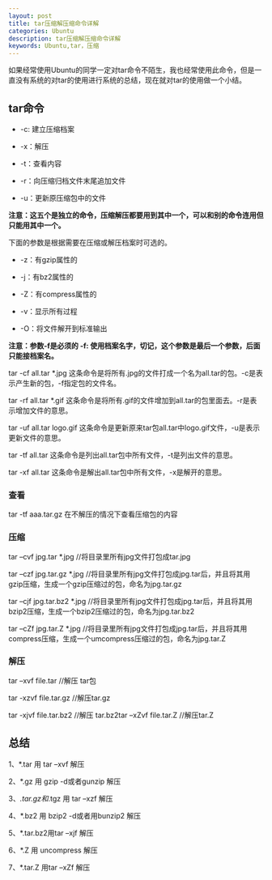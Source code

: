 ```yaml
---
layout: post
title: tar压缩解压缩命令详解
categories: Ubuntu
description: tar压缩解压缩命令详解
keywords: Ubuntu,tar，压缩
---
```


如果经常使用Ubuntu的同学一定对tar命令不陌生，我也经常使用此命令，但是一直没有系统的对tar的使用进行系统的总结，现在就对tar的使用做一个小结。

## tar命令

- -c: 建立压缩档案 

- -x：解压

- -t：查看内容

- -r：向压缩归档文件末尾追加文件

- -u：更新原压缩包中的文件

**注意：这五个是独立的命令，压缩解压都要用到其中一个，可以和别的命令连用但只能用其中一个。**


下面的参数是根据需要在压缩或解压档案时可选的。

- -z：有gzip属性的

- -j：有bz2属性的

- -Z：有compress属性的

- -v：显示所有过程

- -O：将文件解开到标准输出

**注意：参数-f是必须的 -f: 使用档案名字，切记，这个参数是最后一个参数，后面只能接档案名。**

tar -cf all.tar *.jpg 这条命令是将所有.jpg的文件打成一个名为all.tar的包。-c是表示产生新的包，-f指定包的文件名。

tar -rf all.tar *.gif 这条命令是将所有.gif的文件增加到all.tar的包里面去。-r是表示增加文件的意思。 

tar -uf all.tar logo.gif 这条命令是更新原来tar包all.tar中logo.gif文件，-u是表示更新文件的意思。 

tar -tf all.tar 这条命令是列出all.tar包中所有文件，-t是列出文件的意思。

tar -xf all.tar 这条命令是解出all.tar包中所有文件，-x是解开的意思。

### 查看

tar -tf aaa.tar.gz   在不解压的情况下查看压缩包的内容

### 压缩

tar –cvf jpg.tar *.jpg //将目录里所有jpg文件打包成tar.jpg

tar –czf jpg.tar.gz *.jpg //将目录里所有jpg文件打包成jpg.tar后，并且将其用gzip压缩，生成一个gzip压缩过的包，命名为jpg.tar.gz

tar –cjf jpg.tar.bz2 *.jpg //将目录里所有jpg文件打包成jpg.tar后，并且将其用bzip2压缩，生成一个bzip2压缩过的包，命名为jpg.tar.bz2

tar –cZf jpg.tar.Z *.jpg   //将目录里所有jpg文件打包成jpg.tar后，并且将其用compress压缩，生成一个umcompress压缩过的包，命名为jpg.tar.Z

### 解压

tar –xvf file.tar //解压 tar包

tar -xzvf file.tar.gz //解压tar.gz

tar -xjvf file.tar.bz2   //解压 tar.bz2tar –xZvf file.tar.Z //解压tar.Z


## 总结

1、*.tar 用 tar –xvf 解压

2、*.gz 用 gzip -d或者gunzip 解压

3、*.tar.gz和*.tgz 用 tar –xzf 解压

4、*.bz2 用 bzip2 -d或者用bunzip2 解压

5、*.tar.bz2用tar –xjf 解压

6、*.Z 用 uncompress 解压

7、*.tar.Z 用tar –xZf 解压
